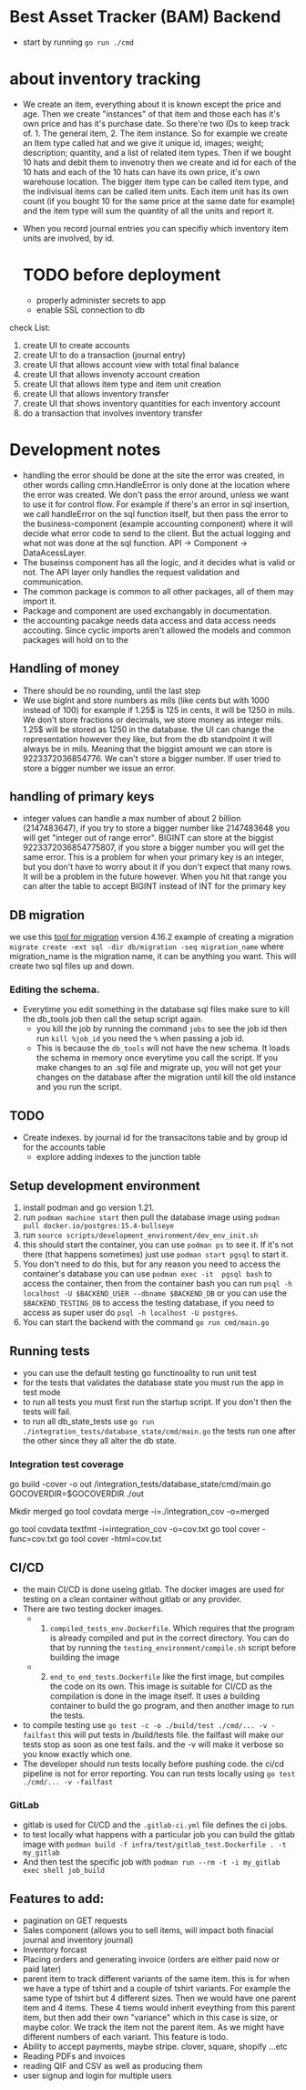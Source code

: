 # Best Asset Tracker (BAM) Backend
- start by running 
    `go run ./cmd`

# about inventory tracking
- We create an item, everything about it is known except the price and age. Then we create "instances" of that item and those each has it's own price and has it's purchase date. So there're two IDs to keep track of. 1. The general item, 2. The item instance. So for example we create an Item type called hat and we give it unique id, images; weight; description; quantity, and a list of related item types. Then if we bought 10 hats and debit them to invenotry then we create and id for each of the 10 hats and each of the 10 hats can have its own price, it's own warehouse location. The bigger item type can be called item type, and the indivisual items can be called item units. Each item unit has its own count (if you bought 10 for the same price at the same date for example) and the item type will sum the quantity of all the units and report it.
- When you record journal entries you can specifiy which inventory item units are involved, by id.
  

  # TODO before deployment
  - properly administer secrets to app
  - enable SSL connection to db


check List:
1. create UI to create accounts
2. create UI to do a transaction (journal entry)
3. create UI that allows account view with total final balance
4. create UI that allows invenoty account creation
5. create UI that allows item type and item unit creation
6. create UI that allows inventory transfer
7. create UI that shows inventory quantities for each inventory account
8. do a transaction that involves inventory transfer


# Development notes
- handling the error should be done at the site the error was created, in other words calling cmn.HandleError is only done at the location where the error was created. We don't pass the error around, unless we want to use it for control flow. For example if there's an error in sql insertion, we call handleError on the sql function itself, but then pass the error to the business-component (example accounting component) where it will decide what error code to send to the client. But the actual logging and what not was done at the sql function. API -> Component -> DataAcessLayer.
- The buseinss component has all the logic, and it decides what is valid or not. The API layer only handles the request validation and communication.
- The common package is common to all other packages, all of them may import it.
- Package and component are used exchangably in documentation.
- the accounting pacakge needs data access and data access needs accouting. Since cyclic imports aren't allowed the models and common packages will hold on to the 

## Handling of money
- There should be no rounding, until the last step
- We use bigInt and store numbers as mils (like cents but with 1000 instead of 100) for example if 1.25$ is 125 in cents, it will be 1250 in mils. We don't store fractions or decimals, we store money as integer mils. 1.25$ will be stored as 1250 in the database. the UI can change the representation however they like, but from the db standpoint it will always be in mils. Meaning that the biggist amount we can store is 9223372036854776. We can't store a bigger number. If user tried to store a bigger number we issue an error. 

## handling of primary keys
- integer values can handle a max number of about 2 billion (2147483647), if you try to store a bigger number like 2147483648 you will get "integer out of range error". BIGINT can store at the biggist 9223372036854775807, if you store a bigger number you will get the same error. This is a problem for when your primary key is an integer, but you don't have to worry about it if you don't expect that many rows. It will be a problem in the future however. When you hit that range you can alter the table to accept BIGINT instead of INT for the primary key


## DB migration
we use this [tool for migration](https://github.com/golang-migrate/migrate/tree/master) version 4.16.2
 example of creating a migration
 `migrate create -ext sql -dir db/migration -seq migration_name` where migration_name is the migration name, it can be anything you want. This will create two sql files up and down.

 ### Editing the schema.
 - Everytime you edit something in the database sql files make sure to kill the db_tools job then call the setup script again.
   - you kill the job by running the command `jobs` to see the job id then run `kill %job_id` you need the `%` when passing a job id.
   -  This is because the `db_tools` will not have the new schema. It loads the schema in memory once everytime you call the script. If you make changes to an .sql file and migrate up, you will not get your changes on the database after the migration until kill the old instance and you run the script.

 ## TODO
 - Create indexes. by journal id for the transacitons table and by group id for the accounts table
   - explore adding indexes to the junction table


## Setup development environment
1. install podman and go version 1.21.
2. run `podman machine start` then pull the database image using `podman pull docker.io/postgres:15.4-bullseye`
3. run `source scripts/development_environment/dev_env_init.sh`
4. this should start the container, you can use `podman ps` to see it. If it's not there (that happens sometimes) just use `podman start pgsql` to start it.
5. You don't need to do this, but for any reason you need to access the container's database you can use `podman exec -it  pgsql bash`  to access the container, then from the container bash you can run `psql -h localhost -U $BACKEND_USER --dbname $BACKEND_DB`  or you can use the `$BACKEND_TESTING_DB` to access the testing database, if you need to access as super user do `psql -h localhost -U postgres`.
6. You can start the backend with the command `go run cmd/main.go`

## Running tests
- you can use the default testing go functinoality to run unit test
- for the tests that validates the database state you must run the app in test mode
- to run all tests you must first run the startup script. If you don't then the tests will fail.
- to run all db_state_tests use `go run ./integration_tests/database_state/cmd/main.go` the tests run one after the other since they all alter the db state.

### Integration test coverage
<!-- // integration test -->
 go build  -cover  -o out /integration_tests/database_state/cmd/main.go
 GOCOVERDIR=$GOCOVERDIR ./out 
<!-- // if you ran more the one time you will have duplicates, you can merged them like this  -->
Mkdir merged
go tool covdata merge -i=./integration_cov -o=merged
<!-- // to show your results. -->
 go tool covdata textfmt -i=integration_cov -o=cov.txt
go tool cover -func=cov.txt
go tool cover -html=cov.txt


## CI/CD
- the main CI/CD is done useing gitlab. The docker images are used for testing on a clean container without gitlab or any provider.
- There are two testing docker images. 
  - 1. `compiled_tests_env.Dockerfile`. Which requires that the program is already compiled and put in the correct directory. You can do that by running the `testing_environment/compile.sh` script before building the image
  - 2. `end_to_end_tests.Dockerfile` like the first image, but compiles the code on its own. This image is suitable for CI/CD as the compilation is done in the image itself. It uses a building container to build the go program, and then another image to run the tests.
- to compile testing use `go test -c -o ./build/test ./cmd/... -v -failfast` this will put tests in /build/tests file. the failfast will make our tests stop as soon as one test fails. and the -v will make it verbose so you know exactly which one.
- The developer should run tests locally before pushing code. the ci/cd pipeline is not for error reporting. You can run tests locally using `go test ./cmd/... -v -failfast`

### GitLab
- gitlab is used for CI/CD and the `.gitlab-ci.yml` file defines the ci jobs. 
- to test locally what happens with a particular job you can build the gitlab image with `podman build -f infra/test/gitlab_test.Dockerfile . -t my_gitlab`
- And then test the specific job with `podman run --rm -t -i my_gitlab exec shell job_build`



## Features to add:
- pagination on GET requests
- Sales component (allows you to sell items, will impact both finacial journal and inventory journal)
- Inventory forcast
- Placing orders and generating invoice (orders are either paid now or paid later)
- parent item to track different variants of the same item. this is for when we have a type of tshirt and a couple of tshirt variants. For example the same type of tshirt but 4 different sizes. Then we would have one parent item and 4 items. These 4 tiems would inherit eveything from this parent item, but then add their own "variance" which in this case is size, or maybe color. We track the item not the parent item. As we might have different numbers of each variant. This feature is todo.
- Ability to accept payments, maybe stripe. clover, square, shopify ...etc
- Reading PDFs and invoices
- reading QIF and CSV as well as producing them
- user signup and login for multiple users